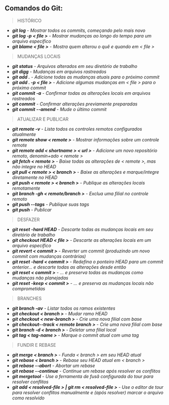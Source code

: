 ## Comandos do Git:

> HISTÓRICO

- ***git log*** - *Mostrar todos os commits, começando pelo mais novo*
- ***git log -p < file >*** - *Mostrar mudanças ao longo do tempo para um arquivo específico*
- ***git blame < file >*** - *Mostra quem alterou o quê e quando em < file >*

> MUDANÇAS LOCAIS

- ***git status*** - *Arquivos alterados em seu diretório de trabalho*
- ***git digg*** - *Mudanças em arquivos rastreados*
- ***git add .*** - *Adicione todas as mudanças atuais para o próximo commit*
- ***git add . -p < file >*** - *Adicione algumas mudanças em < file > para o próximo commit*
- ***git commit -a*** - *Confirmar todas as alterações locais em arquivos rastreados*
- ***git commit*** - *Confirmar alterações previamente preparadas*
- ***git commit --amend*** - *Mude o último commit*

> ATUALIZAR E PUBLICAR

- ***git remote -v*** - *Lista todos os controles remotos configurados atualmente*
- ***git remote show < remote >*** - *Mostrar informações sobre um controle remote*
- ***git remote add < shortname > < url >*** - *Adicione um novo repositório remoto, denomin+ado < remote >*
- ***git fetch < remote >*** - *Baixe todas as alterações de < remote >, mas não integre no HEAD*
- ***git pull < remote > < branch >*** - *Baixe as alterações e marque/integre diretamente no HEAD*
- ***git push < remote > < branch >*** - *Publique as alterações locais remotamente*
- ***git branch -gh < remote/branch >*** - *Exclua uma filial no controle remoto*
- ***git push --tags*** - *Publique suas tags*
- ***git push*** - *Publicar*

> DESFAZER

- ***git reset -hard HEAD*** - *Descarte todas as mudanças locais em seu diretório de trabalho*
- ***git checkout HEAD < file >*** - *Descarte as alterações locais em um arquivo específico*
- ***git revert < commit >*** - *Reverter um commit (produzindo um novo commit com mudanças contrárias)*
- ***git reset -hard < commit >*** - *Redefina o ponteiro HEAD para um commit anterior... e descarte todas as alterações desde então*
- ***git reset < commit >*** - *... e preserva todas as mudanças como mudanças não planejadas*
- ***git reset -keep < commit >*** - *... e preserva as mudanças locais não comprometidas*

> BRANCHES

- ***git branch -av*** - *Listar todos os ramos existentes*
- ***git checkout < branch >*** - *Mudar ramo HEAD*
- ***git checkout < new-branch >*** - *Crie uma nova filial com base*
- ***git checkout--track < remote branch >*** - *Crie uma nova filial com base*
- ***git branch -d < branch >*** - *Deletar uma filial local*
- ***git tag < tag-name >*** - *Marque o commit atual com uma tag*

> FUNDIR E REBASE

- ***git merge < branch >*** - *Funda < branch > em seu HEAD atual*
- ***git rebase < branch >*** - *Rebase seu HEAD atual em < branch >*
- ***git rebase --abort*** - *Abortar um rebase*
- ***git rebase --continue*** - *Continue um rebase após resolver os conflitos*
- ***git mergetool*** - *Use a ferramenta de fusã configurada do tour para resolver conflitos*
- ***git add < resolved-file > | git rm < resolved-file >*** - *Use o editor de tour para resolver conflitos manualmente e (após resolver) marcar o arquivo como resolvido*